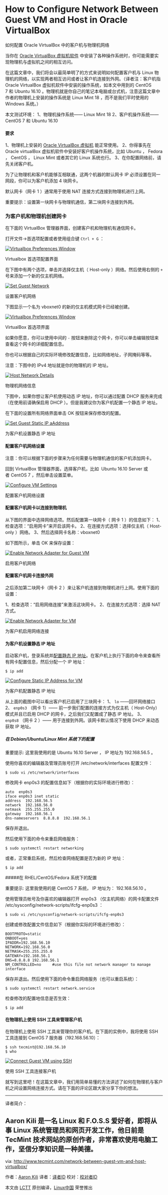 How to Configure Network Between Guest VM and Host in Oracle VirtualBox
============================================================
如何配置 Oracle VirtualBox 中的客户机与物理机网络

当你在 [Oracle VirtualBox 虚拟机软件][2] 中安装了各种操作系统时，你可能需要实现物理机与虚拟机之间的相互访问。

在这篇文章中，我们将会以最简单明了的方式来说明如何配置客户机与 Linux 物理机的网络，以实现两者相互访问或者让客户机连接到外网。（译者注：客户机指 Oracle VirtualBox 虚拟机软件中安装的操作系统，如本文中用到的 CentOS 7 和 Ubuntu 16.10 。物理机就是你自己的笔记本电脑或台式机，注意这篇文章中作者的物理机上安装的操作系统是 Linux Mint 18 ，而不是我们平时使用的 Windows 系统。）

本文测试环境：
1、物理机操作系统—— Linux Mint 18
2、客户机操作系统—— CentOS 7 和 Ubuntu 16.10

#### 要求

1、物理机上安装的 [Oracle VirtualBox 虚拟机][1] 能正常使用。
2、你得事先在 Oracle virtualBox 虚拟机软件中安装好客户机操作系统，比如 Ubuntu ， Fedora ， CentOS ， Linux Mint 或者其它的 Linux 系统也行。
3、在你配置网络前，请先关闭客户机。

为了让物理机和客户机能够互相联通，这两个机器的默认网卡 IP 必须设置在同一网段，你可以为客户机添加 4 块网卡。

默认网卡（网卡 1 ）通常用于使用 NAT 连接方式连接到物理机进行上网。

重要提示：设置第一块网卡与物理机通信，第二块网卡连接到外网。

### 为客户机和物理机创建网卡

在下面的 VirtualBox 管理器界面，创建客户机和物理机有通信网卡。

打开文件->首选项配置或者使用组合键 `Ctrl + G` ：

[
 ![Virtualbox Preferences Window](http://www.tecmint.com/wp-content/uploads/2017/02/Virtualbox-Preferences-Window.png) 
][3]

Virtualbox 首选项配置界面

在下图中有两个选项，单击并选择仅主机（ Host-only ）网络。然后使用右侧的 `+` 号来添加一个新的仅主机网络。

[
 ![Set Guest Network](http://www.tecmint.com/wp-content/uploads/2017/02/Set-Guest-Network.png) 
][4]

设置客户机网络

下图显示一个名为 vboxnet0 的新的仅主机模式网卡已经被创建。

[
 ![Virtualbox Preferences Window](http://www.tecmint.com/wp-content/uploads/2017/02/Virtualbox-Preferences-Window-1.png) 
][5]

VirtualBox 首选项界面

如果你愿意，你可以使用中间的 `-` 按钮来删除这个网卡，你可以单击编辑按钮来查看这个网卡的详细配置信息。

你也可以根据自己的实际环境修改配置信息，比如网络地址，子网掩码等等。

注意：下图中的 IPv4 地址就是你的物理机的 IP 地址。

[
 ![Host Network Details](http://www.tecmint.com/wp-content/uploads/2017/02/Host-Network-Details.png) 
][6]

物理机网络信息

下图中，如果你想让客户机使用动态 IP 地址，你可以通过配置 DHCP 服务来完成（在使用前请确保启用 DHCP ）。但是我建议你为客户机配置一个静态 IP 地址。

在下面的设置所有网络界面单击 OK 按钮来保存修改的配置。

[
 ![Set Guest Static IP aAddress](http://www.tecmint.com/wp-content/uploads/2017/02/Set-Guest-Static-IP-Address.png) 
][7]

为客户机设置静态 IP 地址

#### 配置客户机网络设置

注意：你可以根据下面的步骤来为任何需要与物理机通信的客户机添加网卡。

回到 VirtualBox 管理器界面，选择客户机，比如  Ubuntu 16.10 Server 或者 CentOS 7 ，然后单击设置菜单。

[
 ![Configure VM Settings](http://www.tecmint.com/wp-content/uploads/2017/02/Configure-VM-Settings.png) 
][8]

配置客户机网络设置

#### 配置客户机网卡以连接到物理机

从下图的界面中选择网络选项。然后配置第一块网卡（ 网卡 1 ）的信息如下：
1、检查选项：“启用网卡”来开启该网卡。
2、在连接方式选项：选择仅主机（ Host-only ）网络。
3、然后选择网卡名称：vboxnet0

如下图所示，单击 OK 来保存设置：

[
 ![Enable Network Adapter for Guest VM](http://www.tecmint.com/wp-content/uploads/2017/02/Enable-Network-Adapter-for-Guest-VM.png) 
][9]

启用客户机网络

#### 配置客户机网卡连接外网

之后添加第二块网卡（网卡 2 ）来让客户机连接到物理机进行上网。使用下面的设置：

1、检查选项：“启用网络连接”来激活这块网卡。
2、在连接方式选项：选择 NAT 方式。

[
 ![Enable Network Adapter for VM](http://www.tecmint.com/wp-content/uploads/2017/02/Enable-Network-Adapter-for-VM.png) 
][10]

为客户机启用网络连接

#### 为客户机设置静态 IP 地址

启动客户机，登录系统并[配置静态 IP 地址][11]。在客户机上执行下面的命令来查看所有网卡配置信息，然后分配一个 IP 地址：

```
$ ip add
```
[
 ![Configure Static IP Address for VM](http://www.tecmint.com/wp-content/uploads/2017/02/Configure-Static-IP-Address-for-VM.png) 
][12]

为客户机配置静态 IP 地址

从上面的截图中可以看出客户机已启用了三块网卡：
1、 `lo` ——回环网络接口
2、  `enp0s3` （网卡 1）—— 前一步我们配置的连接方式为仅主机（ Host-Only）模式并且已启用 DHCP 的网卡，之后我们又配置成了静态 IP 地址。
3、  `enp0s8` （网卡 2 ）—— 用于连接到外网。该网卡默认情况下使用 DHCP 来动态获取 IP 地址。

##### 在 Debian/Ubuntu/Linux Mint 系统下的配置

重要提示: 这里我使用的是 Ubuntu 16.10 Server ， IP 地址为 192.168.56.5 。

使用你喜欢的编辑器及管理员账号打开 /etc/network/interfaces 配置文件：

```
$ sudo vi /etc/network/interfaces
```

修改网卡 enp0s3 的配置信息如下（根据你的实际环境进行修改）：

```
auto  enp0s3
iface enp0s3 inet static
address  192.168.56.5
network  192.168.56.0
netmask  255.255.255.0
gateway  192.168.56.1
dns-nameservers  8.8.8.8  192.168.56.1
```

保存并退出。

然后使用下面的命令来重启网络服务：

```
$ sudo systemctl restart networking
```

或者，正常重启系统，然后检查网络配置是否为新的 IP 地址：

```
$ ip add
```

#####在 RHEL/CentOS/Fedora 系统下的配置

重要提示: 这里我使用的是 CentOS 7 系统， IP 地址为： 192.168.56.10 。

使用管理员帐号及你喜欢的编辑器打开 enp0s3 （仅主机网络）的网卡配置文件 /etc/sysconfig/network-scripts/ifcfg-enp0s3 ：

```
$ sudo vi /etc/sysconfig/network-scripts/ifcfg-enp0s3
```

创建或修改配置文件信息如下（根据你实际的环境进行修改）：

```
BOOTPROTO=static
ONBOOT=yes
IPADDR=192.168.56.10
NETWORK=192.168.56.0
NETMASK=255.255.255.0
GATEWAY=192.168.56.1
DNS=8.8.8.8 192.168.56.1
NM_CONTROLLED=no     #use this file not network manager to manage interface
```

保存并退出。然后使用下面的命令重启网络服务（也可以重启系统）：

```
$ sudo systemctl restart network.service 
```

检查修改的配置地信息是否生效：

```
$ ip add
```

#### 在物理机上使用 SSH 工具来管理客户机

在物理机上使用 SSH 工具来管理你的客户机。在下面的实例中，我将使用 SSH 工具连接到 CentOS 7 服务器（192.168.56.10）：

```
$ ssh tecmint@192.168.56.10
$ who
```
[
 ![Connect Guest VM using SSH](http://www.tecmint.com/wp-content/uploads/2017/02/Connect-Guest-VM-using-SSH.png) 
][13]

使用 SSH 工具连接客户机

就写到这里吧！在这篇文章中，我们用简单易懂的方法讲述了如何在物理机与客户机之间设置网络连接方式。请在下面的评论区跟大家分享下你的想法。

--------------------------------------------------------------------------------

译者简介：

Aaron Kili 是一名 Linux 和 F.O.S.S 爱好者，即将从事 Linux 系统管理员和网页开发工作，他日前是 TecMint 技术网站的原创作者，非常喜欢使用电脑工作，坚信分享知识是一种美德。
--------------------------------------------------------------------------------

via: http://www.tecmint.com/network-between-guest-vm-and-host-virtualbox/

作者：[Aaron Kili][a]
译者：[译者ID](https://github.com/rusking)
校对：[校对者ID](https://github.com/校对者ID)

本文由 [LCTT](https://github.com/LCTT/TranslateProject) 原创编译，[Linux中国](https://linux.cn/) 荣誉推出

[a]:http://www.tecmint.com/author/aaronkili/

[1]:http://www.tecmint.com/install-virtualbox-on-redhat-centos-fedora/
[2]:http://www.tecmint.com/install-virtualbox-on-redhat-centos-fedora/
[3]:http://www.tecmint.com/wp-content/uploads/2017/02/Virtualbox-Preferences-Window.png
[4]:http://www.tecmint.com/wp-content/uploads/2017/02/Set-Guest-Network.png
[5]:http://www.tecmint.com/wp-content/uploads/2017/02/Virtualbox-Preferences-Window-1.png
[6]:http://www.tecmint.com/wp-content/uploads/2017/02/Host-Network-Details.png
[7]:http://www.tecmint.com/wp-content/uploads/2017/02/Set-Guest-Static-IP-Address.png
[8]:http://www.tecmint.com/wp-content/uploads/2017/02/Configure-VM-Settings.png
[9]:http://www.tecmint.com/wp-content/uploads/2017/02/Enable-Network-Adapter-for-Guest-VM.png
[10]:http://www.tecmint.com/wp-content/uploads/2017/02/Enable-Network-Adapter-for-VM.png
[11]:http://www.tecmint.com/set-add-static-ip-address-in-linux/
[12]:http://www.tecmint.com/wp-content/uploads/2017/02/Configure-Static-IP-Address-for-VM.png
[13]:http://www.tecmint.com/wp-content/uploads/2017/02/Connect-Guest-VM-using-SSH.png
